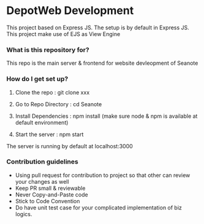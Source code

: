 # DepotWeb Development #

This project based on Express JS. The setup is by default in Express JS. This project make use of EJS as View Engine


### What is this repository for? ###

This repo is the main server & frontend for website devleopment of Seanote

### How do I get set up? ###

1. Clone the repo : git clone xxx

2. Go to Repo Directory : cd Seanote

3. Install Dependencies : npm install (make sure node & npm is available at default environment)

4. Start the server : npm start 

The server is running by default at localhost:3000

### Contribution guidelines ###

* Using pull request for contribution to project so that other can review your changes as well
* Keep PR small & reviewable
* Never Copy-and-Paste code
* Stick to Code Convention
* Do have unit test case for your complicated implementation of biz logics.
